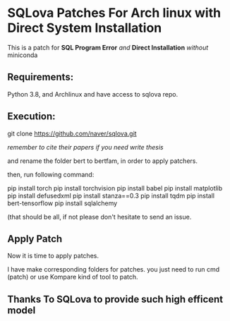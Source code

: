 # SQLova Patches For Arch linux with Direct System Installation

This is a patch for **SQL Program Error** *and* **Direct Installation** *without* miniconda

## Requirements:
Python 3.8, and Archlinux
and have access to sqlova repo.

## Execution:
git clone https://github.com/naver/sqlova.git

*remember to cite their papers if you need write thesis*

and rename the folder bert to bertfam, in order to apply patchers.

then, run following command:

pip install torch
pip install torchvision
pip install babel
pip install matplotlib
pip install defusedxml
pip install stanza==0.3
pip install tqdm
pip install bert-tensorflow
pip install sqlalchemy

(that should be all, if not please don't hesitate to send an issue.

## Apply Patch

Now it is time to apply patches.

I have make corresponding folders for patches. you just need to run cmd (patch) or use Kompare kind of tool to patch.

## Thanks To SQLova to provide such high efficent model
